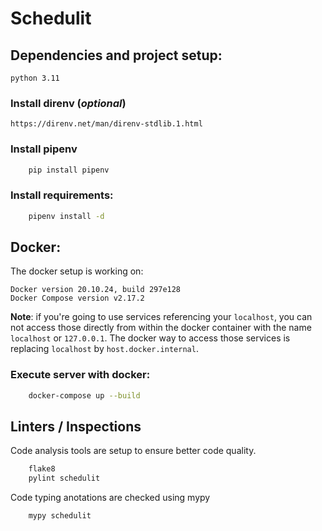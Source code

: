 # Schedulit

## Dependencies and project setup:

    python 3.11

### Install direnv (*optional*)
    
    https://direnv.net/man/direnv-stdlib.1.html

### Install pipenv

```sh
    pip install pipenv
```

### Install requirements:

```sh    
    pipenv install -d
```

## Docker:

The docker setup is working on:
    
    Docker version 20.10.24, build 297e128
    Docker Compose version v2.17.2
    
**Note**: if you're going to use services referencing your `localhost`, you can not access those
directly from within the docker container with the name `localhost` or `127.0.0.1`. The docker way
to access those services is replacing `localhost` by `host.docker.internal`. 


### Execute server with docker:

```sh
    docker-compose up --build
```

## Linters / Inspections

Code analysis tools are setup to ensure better code quality.

```sh
    flake8
    pylint schedulit
```

Code typing anotations are checked using mypy

```sh
    mypy schedulit
```

